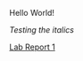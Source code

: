 Hello World!  


_Testing the italics_

[Lab Report 1](https://ivan-r-bs.github.io/cse15l-lab-reports/lab-report-1-week-2.html)

